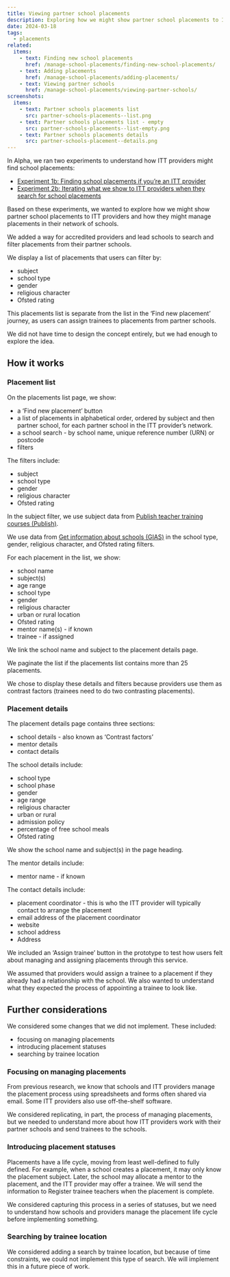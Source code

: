 ```yaml
---
title: Viewing partner school placements
description: Exploring how we might show partner school placements to ITT providers
date: 2024-03-18
tags:
  - placements
related:
  items:
    - text: Finding new school placements
      href: /manage-school-placements/finding-new-school-placements/
    - text: Adding placements
      href: /manage-school-placements/adding-placements/
    - text: Viewing partner schools
      href: /manage-school-placements/viewing-partner-schools/
screenshots:
  items:
    - text: Partner schools placements list
      src: partner-schools-placements--list.png
    - text: Partner schools placements list - empty
      src: partner-schools-placements--list-empty.png
    - text: Partner schools placements details
      src: partner-schools-placement--details.png
---
```


In Alpha, we ran two experiments to understand how ITT providers might find school placements:

- [Experiment 1b: Finding school placements if you’re an ITT provider](/manage-school-placements/experiment-1-finding-school-placements-if-youre-an-itt-provider/)
- [Experiment 2b: Iterating what we show to ITT providers when they search for school placements](/manage-school-placements/experiment-2-iterating-what-we-show-to-itt-providers-when-they-search-for-school-placements/)

Based on these experiments, we wanted to explore how we might show partner school placements to ITT providers and how they might manage placements in their network of schools.

We added a way for accredited providers and lead schools to search and filter placements from their partner schools.

We display a list of placements that users can filter by:

- subject
- school type
- gender
- religious character
- Ofsted rating

This placements list is separate from the list in the ‘Find new placement’ journey, as users can assign trainees to placements from partner schools.

We did not have time to design the concept entirely, but we had enough to explore the idea.

## How it works

### Placement list

On the placements list page, we show:

- a ‘Find new placement’ button
- a list of placements in alphabetical order, ordered by subject and then partner school, for each partner school in the ITT provider’s network.
- a school search - by school name, unique reference number (URN) or postcode
- filters

The filters include:

- subject
- school type
- gender
- religious character
- Ofsted rating

In the subject filter, we use subject data from [Publish teacher training courses (Publish)](https://www.publish-teacher-training-courses.service.gov.uk/).

We use data from [Get information about schools (GIAS)](https://www.get-information-schools.service.gov.uk/) in the school type, gender, religious character, and Ofsted rating filters.

For each placement in the list, we show:

- school name
- subject(s)
- age range
- school type
- gender
- religious character
- urban or rural location
- Ofsted rating
- mentor name(s) - if known
- trainee - if assigned

We link the school name and subject to the placement details page.

We paginate the list if the placements list contains more than 25 placements.

We chose to display these details and filters because providers use them as contrast factors (trainees need to do two contrasting placements).

### Placement details

The placement details page contains three sections:

- school details - also known as ‘Contrast factors’
- mentor details
- contact details

The school details include:

- school type
- school phase
- gender
- age range
- religious character
- urban or rural
- admission policy
- percentage of free school meals
- Ofsted rating

We show the school name and subject(s) in the page heading.

The mentor details include:

- mentor name - if known

The contact details include:

- placement coordinator - this is who the ITT provider will typically contact to arrange the placement
- email address of the placement coordinator
- website
- school address
- Address

We included an ‘Assign trainee’ button in the prototype to test how users felt about managing and assigning placements through this service.

We assumed that providers would assign a trainee to a placement if they already had a relationship with the school. We also wanted to understand what they expected the process of appointing a trainee to look like.

## Further considerations

We considered some changes that we did not implement. These included:

- focusing on managing placements
- introducing placement statuses
- searching by trainee location

### Focusing on managing placements

From previous research, we know that schools and ITT providers manage the placement process using spreadsheets and forms often shared via email. Some ITT providers also use off-the-shelf software.

We considered replicating, in part, the process of managing placements, but we needed to understand more about how ITT providers work with their partner schools and send trainees to the schools.

### Introducing placement statuses

Placements have a life cycle, moving from least well-defined to fully defined. For example, when a school creates a placement, it may only know the placement subject. Later, the school may allocate a mentor to the placement, and the ITT provider may offer a trainee. We will send the information to Register trainee teachers when the placement is complete.

We considered capturing this process in a series of statuses, but we need to understand how schools and providers manage the placement life cycle before implementing something.

### Searching by trainee location

We considered adding a search by trainee location, but because of time constraints, we could not implement this type of search. We will implement this in a future piece of work.
